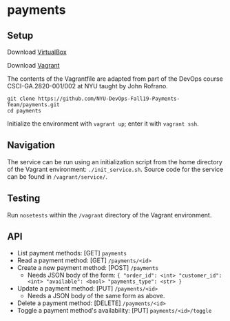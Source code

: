 # payments

## Setup

Download [VirtualBox](https://www.virtualbox.org/)

Download [Vagrant](https://www.vagrantup.com/)

The contents of the Vagrantfile are adapted from part of the DevOps course CSCI-GA.2820-001/002 at NYU taught by John Rofrano.

```
git clone https://github.com/NYU-DevOps-Fall19-Payments-Team/payments.git
cd payments
```

Initialize the environment with `vagrant up`; enter it with `vagrant ssh`.

## Navigation

The service can be run using an initialization script from the home directory of the Vagrant environment: `./init_service.sh`. Source code for the service can be found in `/vagrant/service/`.

## Testing

Run `nosetests` within the `/vagrant` directory of the Vagrant environment.

## API

* List payment methods: [GET] `payments`
* Read a payment method: [GET] `/payments/<id>`
* Create a new payment method: [POST] `/payments`
    * Needs JSON body of the form:
``{
"order_id": <int>
"customer_id": <int>
"available": <bool>
"payments_type": <str>
}
``
* Update a payment method: [PUT] `/payments/<id>`
    * Needs a JSON body of the same form as above.
* Delete a payment method: [DELETE] `/payments/<id>`
* Toggle a payment method's availability: [PUT] `payments/<id>/toggle`
